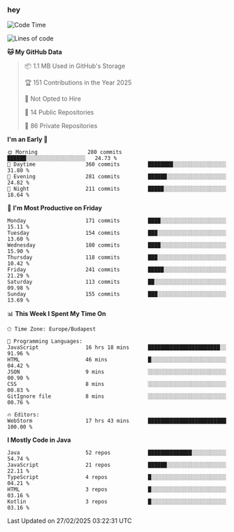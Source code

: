 ### hey

<!--START_SECTION:waka-->
![Code Time](http://img.shields.io/badge/Code%20Time-1%2C110%20hrs%2051%20mins-blue)

![Lines of code](https://img.shields.io/badge/From%20Hello%20World%20I%27ve%20Written-1.8%20million%20lines%20of%20code-blue)

**🐱 My GitHub Data** 

> 📦 1.1 MB Used in GitHub's Storage 
 > 
> 🏆 151 Contributions in the Year 2025
 > 
> 🚫 Not Opted to Hire
 > 
> 📜 14 Public Repositories 
 > 
> 🔑 86 Private Repositories 
 > 
**I'm an Early 🐤** 

```text
🌞 Morning                280 commits         ██████░░░░░░░░░░░░░░░░░░░   24.73 % 
🌆 Daytime                360 commits         ████████░░░░░░░░░░░░░░░░░   31.80 % 
🌃 Evening                281 commits         ██████░░░░░░░░░░░░░░░░░░░   24.82 % 
🌙 Night                  211 commits         █████░░░░░░░░░░░░░░░░░░░░   18.64 % 
```
📅 **I'm Most Productive on Friday** 

```text
Monday                   171 commits         ████░░░░░░░░░░░░░░░░░░░░░   15.11 % 
Tuesday                  154 commits         ███░░░░░░░░░░░░░░░░░░░░░░   13.60 % 
Wednesday                180 commits         ████░░░░░░░░░░░░░░░░░░░░░   15.90 % 
Thursday                 118 commits         ███░░░░░░░░░░░░░░░░░░░░░░   10.42 % 
Friday                   241 commits         █████░░░░░░░░░░░░░░░░░░░░   21.29 % 
Saturday                 113 commits         ██░░░░░░░░░░░░░░░░░░░░░░░   09.98 % 
Sunday                   155 commits         ███░░░░░░░░░░░░░░░░░░░░░░   13.69 % 
```


📊 **This Week I Spent My Time On** 

```text
🕑︎ Time Zone: Europe/Budapest

💬 Programming Languages: 
JavaScript               16 hrs 18 mins      ███████████████████████░░   91.96 % 
HTML                     46 mins             █░░░░░░░░░░░░░░░░░░░░░░░░   04.42 % 
JSON                     9 mins              ░░░░░░░░░░░░░░░░░░░░░░░░░   00.90 % 
CSS                      8 mins              ░░░░░░░░░░░░░░░░░░░░░░░░░   00.83 % 
GitIgnore file           8 mins              ░░░░░░░░░░░░░░░░░░░░░░░░░   00.76 % 

🔥 Editors: 
WebStorm                 17 hrs 43 mins      █████████████████████████   100.00 % 
```

**I Mostly Code in Java** 

```text
Java                     52 repos            ██████████████░░░░░░░░░░░   54.74 % 
JavaScript               21 repos            ██████░░░░░░░░░░░░░░░░░░░   22.11 % 
TypeScript               4 repos             █░░░░░░░░░░░░░░░░░░░░░░░░   04.21 % 
HTML                     3 repos             █░░░░░░░░░░░░░░░░░░░░░░░░   03.16 % 
Kotlin                   3 repos             █░░░░░░░░░░░░░░░░░░░░░░░░   03.16 % 
```




 Last Updated on 27/02/2025 03:22:31 UTC
<!--END_SECTION:waka-->
